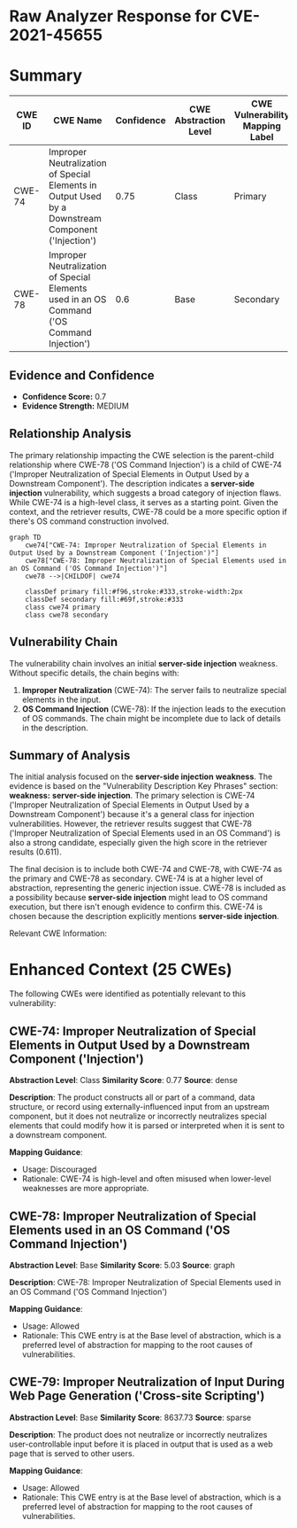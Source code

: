 # Raw Analyzer Response for CVE-2021-45655

# Summary
| CWE ID | CWE Name | Confidence | CWE Abstraction Level | CWE Vulnerability Mapping Label | CWE-Vulnerability Mapping Notes |
|---|---|---|---|---|---|
| CWE-74 | Improper Neutralization of Special Elements in Output Used by a Downstream Component ('Injection') | 0.75 | Class | Primary | Allowed-with-Review |
| CWE-78 | Improper Neutralization of Special Elements used in an OS Command ('OS Command Injection') | 0.6 | Base | Secondary | Allowed |

## Evidence and Confidence

*   **Confidence Score:** 0.7
*   **Evidence Strength:** MEDIUM

## Relationship Analysis
The primary relationship impacting the CWE selection is the parent-child relationship where CWE-78 ('OS Command Injection') is a child of CWE-74 ('Improper Neutralization of Special Elements in Output Used by a Downstream Component'). The description indicates a **server-side injection** vulnerability, which suggests a broad category of injection flaws. While CWE-74 is a high-level class, it serves as a starting point. Given the context, and the retriever results, CWE-78 could be a more specific option if there's OS command construction involved.

```mermaid
graph TD
    cwe74["CWE-74: Improper Neutralization of Special Elements in Output Used by a Downstream Component ('Injection')"]
    cwe78["CWE-78: Improper Neutralization of Special Elements used in an OS Command ('OS Command Injection')"]
    cwe78 -->|CHILDOF| cwe74
    
    classDef primary fill:#f96,stroke:#333,stroke-width:2px
    classDef secondary fill:#69f,stroke:#333
    class cwe74 primary
    class cwe78 secondary
```

## Vulnerability Chain
The vulnerability chain involves an initial **server-side injection** weakness. Without specific details, the chain begins with:
  1. **Improper Neutralization** (CWE-74): The server fails to neutralize special elements in the input.
  2. **OS Command Injection** (CWE-78): If the injection leads to the execution of OS commands.
The chain might be incomplete due to lack of details in the description.

## Summary of Analysis
The initial analysis focused on the **server-side injection** **weakness**. The evidence is based on the "Vulnerability Description Key Phrases" section: **weakness:** **server-side injection**.
The primary selection is CWE-74 ('Improper Neutralization of Special Elements in Output Used by a Downstream Component') because it's a general class for injection vulnerabilities. However, the retriever results suggest that CWE-78 ('Improper Neutralization of Special Elements used in an OS Command') is also a strong candidate, especially given the high score in the retriever results (0.611).

The final decision is to include both CWE-74 and CWE-78, with CWE-74 as the primary and CWE-78 as secondary. CWE-74 is at a higher level of abstraction, representing the generic injection issue. CWE-78 is included as a possibility because **server-side injection** might lead to OS command execution, but there isn't enough evidence to confirm this.
CWE-74 is chosen because the description explicitly mentions **server-side injection**.

Relevant CWE Information:

# Enhanced Context (25 CWEs)
The following CWEs were identified as potentially relevant to this vulnerability:

## CWE-74: Improper Neutralization of Special Elements in Output Used by a Downstream Component ('Injection')
**Abstraction Level**: Class
**Similarity Score**: 0.77
**Source**: dense

**Description**:
The product constructs all or part of a command, data structure, or record using externally-influenced input from an upstream component, but it does not neutralize or incorrectly neutralizes special elements that could modify how it is parsed or interpreted when it is sent to a downstream component.

**Mapping Guidance**:
- Usage: Discouraged
- Rationale: CWE-74 is high-level and often misused when lower-level weaknesses are more appropriate.

## CWE-78: Improper Neutralization of Special Elements used in an OS Command ('OS Command Injection')
**Abstraction Level**: Base
**Similarity Score**: 5.03
**Source**: graph

**Description**:
CWE-78: Improper Neutralization of Special Elements used in an OS Command ('OS Command Injection')

**Mapping Guidance**:
- Usage: Allowed
- Rationale: This CWE entry is at the Base level of abstraction, which is a preferred level of abstraction for mapping to the root causes of vulnerabilities.

## CWE-79: Improper Neutralization of Input During Web Page Generation ('Cross-site Scripting')
**Abstraction Level**: Base
**Similarity Score**: 8637.73
**Source**: sparse

**Description**:
The product does not neutralize or incorrectly neutralizes user-controllable input before it is placed in output that is used as a web page that is served to other users.

**Mapping Guidance**:
- Usage: Allowed
- Rationale: This CWE entry is at the Base level of abstraction, which is a preferred level of abstraction for mapping to the root causes of vulnerabilities.